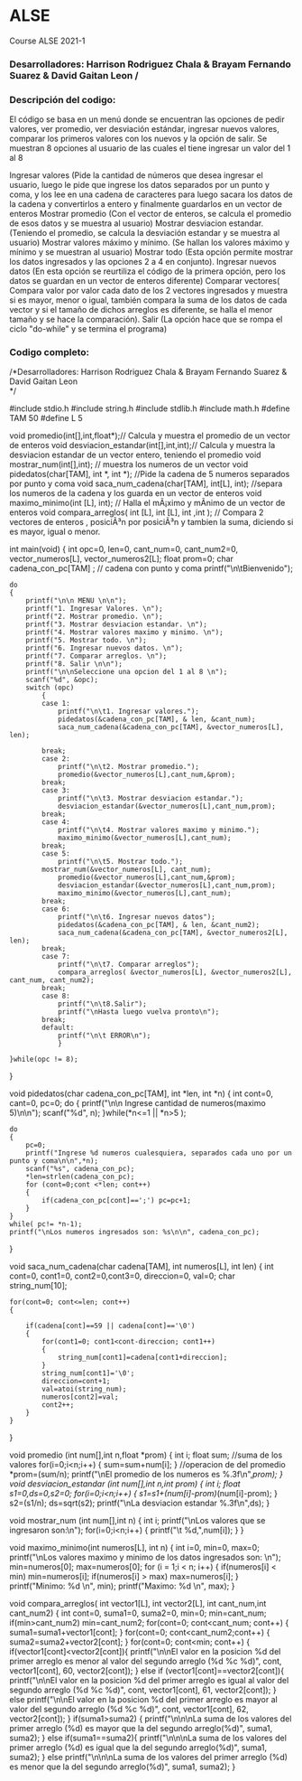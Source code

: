 # ALSE
Course ALSE 2021-1
### Desarrolladores: Harrison Rodriguez Chala & Brayam Fernando Suarez & David Gaitan Leon /

### Descripción del codigo:
El código se basa en un menú donde se encuentran las opciones de pedir valores, ver promedio, ver desviación estándar, ingresar nuevos valores, comparar los primeros valores con los nuevos y la opción de salir. Se muestran 8 opciones al usuario de las cuales el tiene ingresar un valor del 1 al 8

Ingresar valores (Pide la cantidad de números que desea ingresar el usuario, luego le pide que ingrese los datos separados por un punto y coma, y los lee en una cadena de caracteres para luego sacara los datos de la cadena y convertirlos a entero y finalmente guardarlos en un vector de enteros
Mostrar promedio (Con el vector de enteros, se calcula el promedio de esos datos y se muestra al usuario)
Mostrar desviacion estandar. (Teniendo el promedio, se calcula la desviación estandar y se muestra al usuario)
Mostrar valores máximo y mínimo. (Se hallan los valores máximo y mínimo y se muestran al usuario)
Mostrar todo (Esta opción permite mostrar los datos ingresados y las opciones 2 a 4 en conjunto).
Ingresar nuevos datos (En esta opción se reurtiliza el código de la primera opción, pero los datos se guardan en un vector de enteros diferente)
Comparar vectores( Compara valor por valor cada dato de los 2 vectores ingresados y muestra si es mayor, menor o igual, también compara la suma de los datos de cada vector y si el tamaño de dichos arreglos es diferente, se halla el menor tamaño y se hace la comparación).
Salir (La opción hace que se rompa el ciclo "do-while" y se termina el programa)

### Codigo completo:

/*Desarrolladores: Harrison Rodriguez Chala & Brayam Fernando Suarez & David Gaitan Leon 		
 */

#include stdio.h
#include string.h
#include stdlib.h
#include math.h
#define TAM 50
#define L 5


void promedio(int[],int,float*);// Calcula y muestra el promedio de un vector de enteros
void desviacion_estandar(int[],int,int);// Calcula y muestra la desviacion estandar de un vector entero, teniendo el promedio
void mostrar_num(int[],int); // muestra los numeros de un vector
void pidedatos(char[TAM], int *, int *); //Pide la cadena de 5 numeros separados por punto y coma
void saca_num_cadena(char[TAM], int[L], int); //separa los numeros de la cadena y los guarda en un vector de enteros
void maximo_minimo(int [L], int); // Halla el mÃ¡ximo y mÃ­nimo de un vector de enteros
void compara_arreglos( int [L], int [L], int ,int ); // Compara 2 vectores de enteros , posiciÃ³n por posiciÃ³n y  tambien la suma, diciendo si es mayor, igual o menor.

int main(void)
{
	int opc=0, len=0, cant_num=0, cant_num2=0, vector_numeros[L], vector_numeros2[L];
	float prom=0;
	char cadena_con_pc[TAM] ; // cadena con punto y coma
	printf("\n\tBienvenido");

	do
	{
		printf("\n\n MENU \n\n");
		printf("1. Ingresar Valores. \n");
		printf("2. Mostrar promedio. \n");
		printf("3. Mostrar desviacion estandar. \n");
		printf("4. Mostrar valores maximo y minimo. \n");
		printf("5. Mostrar todo. \n");
		printf("6. Ingresar nuevos datos. \n");
		printf("7. Comparar arreglos. \n");
		printf("8. Salir \n\n");
		printf("\n\nSeleccione una opcion del 1 al 8 \n");
		scanf("%d", &opc);
		switch (opc)
			{
			case 1:
				printf("\n\t1. Ingresar valores.");
				pidedatos(&cadena_con_pc[TAM], & len, &cant_num);
				saca_num_cadena(&cadena_con_pc[TAM], &vector_numeros[L], len);

			break;
			case 2:
				printf("\n\t2. Mostrar promedio.");
				promedio(&vector_numeros[L],cant_num,&prom);
			break;
			case 3:
				printf("\n\t3. Mostrar desviacion estandar.");
				desviacion_estandar(&vector_numeros[L],cant_num,prom);
			break;
			case 4:
		        printf("\n\t4. Mostrar valores maximo y minimo.");
				maximo_minimo(&vector_numeros[L],cant_num);
			break;
			case 5:
		    	printf("\n\t5. Mostrar todo.");
			mostrar_num(&vector_numeros[L], cant_num);
		    	promedio(&vector_numeros[L],cant_num,&prom);
		    	desviacion_estandar(&vector_numeros[L],cant_num,prom);
		    	maximo_minimo(&vector_numeros[L],cant_num);
			break;
			case 6:
				printf("\n\t6. Ingresar nuevos datos");
				pidedatos(&cadena_con_pc[TAM], & len, &cant_num2);
				saca_num_cadena(&cadena_con_pc[TAM], &vector_numeros2[L], len);
			break;
			case 7:
				printf("\n\t7. Comparar arreglos");
				compara_arreglos( &vector_numeros[L], &vector_numeros2[L], cant_num, cant_num2);
			break;
			case 8:
				printf("\n\t8.Salir");
		        printf("\nHasta luego vuelva pronto\n");
			break;
			default:
				printf("\n\t ERROR\n");
		        }

	}while(opc != 8);
}



void pidedatos(char cadena_con_pc[TAM], int *len, int *n)
{
	int cont=0, cant=0, pc=0;
	do
	{
		printf("\n\n Ingrese cantidad de numeros(maximo 5)\n\n");
		scanf("%d", n);
	}while(*n<=1 || *n>5 );

	do
	{
		pc=0;
		printf("Ingrese %d numeros cualesquiera, separados cada uno por un punto y coma\n\n",*n);
		scanf("%s", cadena_con_pc);
		*len=strlen(cadena_con_pc);
		for (cont=0;cont <*len; cont++)
		{
			if(cadena_con_pc[cont]==';') pc=pc+1;
		}
	}
	while( pc!= *n-1);
	printf("\nLos numeros ingresados son: %s\n\n", cadena_con_pc);
}


void saca_num_cadena(char cadena[TAM], int numeros[L], int len)
{
	int cont=0, cont1=0, cont2=0,cont3=0, direccion=0, val=0;
	char string_num[10];
	
	for(cont=0; cont<=len; cont++)
	{

		if(cadena[cont]==59 || cadena[cont]=='\0')
		{
			for(cont1=0; cont1<cont-direccion; cont1++)
			{
				string_num[cont1]=cadena[cont1+direccion];
			}
  			string_num[cont1]='\0';
			direccion=cont+1;
			val=atoi(string_num);
			numeros[cont2]=val;
			cont2++;
		}
	}
}



void promedio (int num[],int n,float *prom)
{
	int i;
	float sum;
	//suma de los valores
	for(i=0;i<n;i++)
        {
        	sum=sum+num[i];
        }
	//operacion de del promedio
	*prom=(sum/n);
	printf("\nEl promedio de los numeros es %.3f\n",*prom);
}
void desviacion_estandar (int num[],int n,int prom)
{
	int i;
	float s1=0,ds=0,s2=0;
	for(i=0;i<n;i++)
        {
                s1=s1+(num[i]-prom)*(num[i]-prom);
        }
	s2=(s1/n);
	ds=sqrt(s2);
	printf("\nLa desviacion estandar %.3f\n",ds);
}

void mostrar_num (int num[],int n)
{
	int i;
	printf("\nLos valores que se ingresaron son:\n");
        for(i=0;i<n;i++)
        {
                printf("\t %d,",num[i]);
        }
}


void maximo_minimo(int numeros[L], int n)
{
	int i=0, min=0, max=0;
	printf("\nLos valores maximo y minimo de los datos ingresados son: \n");
	min=numeros[0];
	max=numeros[0];
	for (i = 1;i < n; i++)
	{
		if(numeros[i] <  min) min=numeros[i];
		if(numeros[i] > max) max=numeros[i];
	}
	printf("Minimo: %d \n", min);
	printf("Maximo: %d \n", max);
}


void compara_arreglos( int vector1[L], int vector2[L], int cant_num,int cant_num2)
{
	int cont=0, suma1=0, suma2=0, min=0;
	min=cant_num;
	if(min>cant_num2) min=cant_num2;
	for(cont=0; cont<cant_num; cont++)
	{
		suma1=suma1+vector1[cont];
	}
	for(cont=0; cont<cant_num2;cont++)
	{
		suma2=suma2+vector2[cont];
	}
	for(cont=0; cont<min; cont++) 
	{
			if(vector1[cont]<vector2[cont]){
				printf("\n\nEl valor en la posicion %d del primer arreglo es menor al  valor del segundo arreglo (%d %c %d)", cont, vector1[cont], 60, vector2[cont]);
			}
			else if (vector1[cont]==vector2[cont]){
				 printf("\n\nEl valor en la posicion %d del primer arreglo es igual al  valor del segundo arreglo (%d %c %d)", cont, vector1[cont], 61, vector2[cont]);
			}
			else printf("\n\nEl valor en la posicion %d del primer arreglo es mayor al  valor del segundo arreglo (%d %c %d)", cont, vector1[cont], 62, vector2[cont]);
	}
	if(suma1>suma2) {
		printf("\n\n\nLa suma de los valores del primer arreglo (%d) es mayor que la del segundo arreglo(%d)", suma1, suma2);
	}
	else if(suma1==suma2){
		printf("\n\n\nLa suma de los valores del primer arreglo (%d) es igual que la del segundo arreglo(%d)", suma1, suma2);
	}
	else printf("\n\n\nLa suma de los valores del primer arreglo (%d) es menor que la del segundo arreglo(%d)", suma1, suma2);
}
